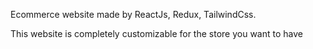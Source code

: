 Ecommerce website made by ReactJs, Redux, TailwindCss.

This website is completely customizable for the store you want to have
